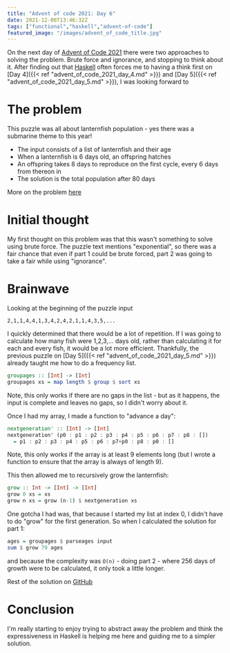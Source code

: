 ```yaml
---
title: "Advent of code 2021: Day 6"
date: 2021-12-06T13:46:32Z
tags: ["functional","haskell","advent-of-code"]
featured_image: "/images/advent_of_code_title.jpg"
---
```


On the next day of [Advent of Code 2021](https://adventofcode.com/2021) there were two approaches
to solving the problem.  Brute force and ignorance, and stopping to think about it.  After finding out that 
[Haskell](https://www.haskell.org) often forces me to having a think first on
[Day 4]({{< ref "advent_of_code_2021_day_4.md" >}}) and [Day 5]({{< ref "advent_of_code_2021_day_5.md" >}}),
I was looking forward to 

# The problem

This puzzle was all about lanternfish population - yes there was a submarine theme to this year!

- The input consists of a list of lanternfish and their age
- When a lanternfish is 6 days old, an offspring hatches
- An offspring takes 8 days to reproduce on the first cycle, every 6 days from thereon in
- The solution is the total population after 80 days

More on the problem [here](https://adventofcode.com/2021/day/6)

# Initial thought

My first thought on this problem was that this wasn't something to solve using brute force.
The puzzle text mentions "exponential", so there was a fair chance that even if part 1 could
be brute forced, part 2 was going to take a fair while using "ignorance".

# Brainwave

Looking at the beginning of the puzzle input

```
2,1,1,4,4,1,3,4,2,4,2,1,1,4,3,5,...
```

I quickly determined that there would be a lot of repetition. If I was going to calculate how many 
fish were 1,2,3,... days old, rather than calculating it for each and every fish, it would be a lot
more efficient. Thankfully, the previous puzzle on [Day 5]({{< ref "advent_of_code_2021_day_5.md" >}})
already taught me how to do a frequency list.

```haskell
groupages :: [Int] -> [Int]
groupages xs = map length $ group $ sort xs
```

Note, this only works if there are no gaps in the list - but as it happens, the input is complete and 
leaves no gaps, so I didn't worry about it.

Once I had my array, I made a function to "advance a day":

```haskell
nextgeneration' :: [Int] -> [Int]
nextgeneration' (p0 : p1 : p2 : p3 : p4 : p5 : p6 : p7 : p8 : []) 
  = p1 : p2 : p3 : p4 : p5 : p6 : p7+p0 : p8 : p0 : []
```

Note, this only works if the array is at least 9 elements long (but I wrote a function to ensure that the array is always
of length 9).

This then allowed me to recursively grow the lanternfish:

```haskell
grow :: Int -> [Int] -> [Int]
grow 0 xs = xs
grow n xs = grow (n-1) $ nextgeneration xs
```

One gotcha I had was, that because I started my list at index 0, I didn't have to do "grow" for the first generation.  So when I calculated
the solution for part 1:

```haskell
ages = groupages $ parseages input
sum $ grow 79 ages
```

and because the complexity was `O(n)` - doing part 2 - where 256 days of growth were to be calculated, it only took a
little longer.

Rest of the solution on [GitHub](https://github.com/beny23/advent-of-code/tree/main/2021/haskell/day6) 

# Conclusion

I'm really starting to enjoy trying to abstract away the problem and think the expressiveness in Haskell is helping
me here and guiding me to a simpler solution.
